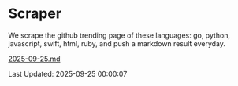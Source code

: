 # Scraper

We scrape the github trending page of these languages: go, python, javascript, swift, html, ruby, and push a markdown result everyday.

[2025-09-25.md](https://github.com/henson/Scraper/blob/master/2025-09-25.md)

Last Updated: 2025-09-25 00:00:07